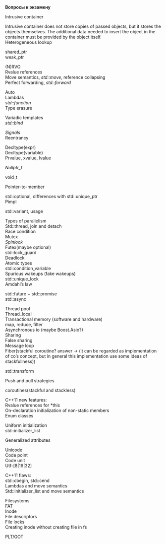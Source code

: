 **Вопросы к экзамену**

Intrusive container

Intrusive container does not store copies of passed objects, but it stores the objects themselves. The additional data needed to insert the object in the container must be provided by the object itself.  
Heterogeneous lookup

shared_ptr  
weak_ptr

(N)RVO  
Rvalue references  
Move semantics, _std::move_, reference collapsing  
Perfect forwarding, _std::forward_

Auto  
Lambdas  
_std::function_  
Type erasure

Variadic templates  
_std::bind_

_Signals_  
Reentrancy

Decltype(expr)  
Decltype(variable)  
Prvalue, xvalue, lvalue

_Nullptr_t_

void_t

Pointer-to-member

std::optional, differences with std::unique_ptr  
Pimpl

std::variant, usage

Types of parallelism  
Std::thread, join and detach  
Race condition  
Mutex  
_Spinlock_  
Futex(maybe optional)  
std::lock_guard  
Deadlock  
Atomic types  
std::condition_variable  
Spurious wakeups (fake wakeups)  
std::unique_lock  
Amdahl’s law

std::future + std::promise  
std::async  
  
Thread pool  
Thread_local  
Transactional memory (software and hardware)  
map, reduce, filter  
Asynchronous io (maybe Boost.Asio?)  
Sharing  
False sharing  
Message loop  
Fiber(stackful coroutine? answer -> (it can be regarded as implementation of co’s concept, but in general this implementation use some ideas of stackfullness))

std::transform

Push and pull strategies

coroutines(stackful and stackless)

C++11 new features:  
Rvalue references for *this  
On-declaration initialization of non-static members  
Enum classes

Uniform initialization  
std::initializer_list

Generalized attributes

Unicode  
Code point  
Code unit  
Utf-[8|16|32]

С++11 flaws:  
std::cbegin, std::cend  
Lambdas and move semantics  
Std::initializer_list and move semantics

Filesystems  
FAT  
Inode  
File descriptors  
File locks  
Creating inode without creating file in fs

PLT/GOT
<!--stackedit_data:
eyJoaXN0b3J5IjpbLTE1MTU3MzYyMTUsLTIwODg3NDY2MTJdfQ
==
-->